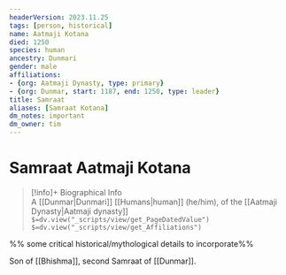 ```yaml
---
headerVersion: 2023.11.25
tags: [person, historical]
name: Aatmaji Kotana
died: 1250
species: human
ancestry: Dunmari
gender: male
affiliations: 
- {org: Aatmaji Dynasty, type: primary}
- {org: Dunmar, start: 1187, end: 1250, type: leader}
title: Samraat
aliases: [Samraat Kotana]
dm_notes: important
dm_owner: tim
---
```

# Samraat Aatmaji Kotana
>[!info]+ Biographical Info  
> A [[Dunmar|Dunmari]] [[Humans|human]] (he/him), of the [[Aatmaji Dynasty|Aatmaji dynasty]]  
> `$=dv.view("_scripts/view/get_PageDatedValue")`  
> `$=dv.view("_scripts/view/get_Affiliations")`

%% some critical historical/mythological details to incorporate%%

Son of [[Bhishma]], second Samraat of [[Dunmar]]. 


